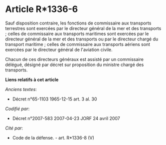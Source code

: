 # Article R*1336-6

Sauf disposition contraire, les fonctions de commissaire aux transports terrestres sont exercées par le directeur général de
la mer et des transports ; celles de commissaire aux transports maritimes sont exercées par le directeur général de la mer et
des transports ou par le directeur chargé du transport maritime ; celles de commissaire aux transports aériens sont exercées
par le directeur général de l'aviation civile.

Chacun de ces directeurs généraux est assisté par un commissaire délégué, désigné par décret sur proposition du ministre
chargé des transports.

**Liens relatifs à cet article**

_Anciens textes_:

  - Décret n°65-1103 1965-12-15 art. 3 al. 30

_Codifié par_:

  - Décret n°2007-583 2007-04-23 JORF 24 avril 2007

_Cité par_:

  - Code de la défense. - art. R*1336-8 (V)
